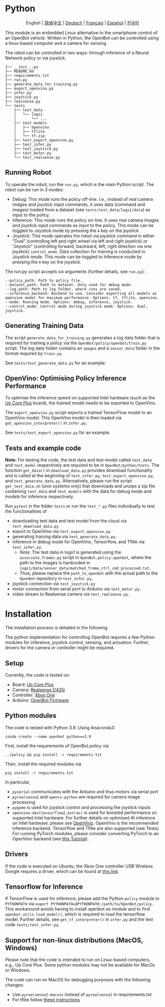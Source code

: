 # Python

<p align="center">
  <span>English</span> |
  <a href="README.zh-CN.md">简体中文</a> |
  <a href="README.de-DE.md">Deutsch</a> |
  <a href="README.fr-FR.md">Français</a> |
  <a href="README.es-ES.md">Español</a> |
  <a href="README.ko-KR.md">한국어</a>
</p>

This module is an embedded Linux alternative to the smartphone control of an OpenBot vehicle. Written in Python, the OpenBot can be controlled using a linux-based computer and a camera for sensing.

The robot can be controlled in two ways: through inference of a Neural Network policy or via joystick.

```
├── __init__.py
├── README.md
├── requirements.txt
├── run.py
├── generate_data_for_training.py
├── export_openvino.py
├── infer.py
├── joystick.py
├── realsense.py
└── tests
    ├── test_data
    │   └── logs1
    │       └── ...
    ├── test_models
    │   ├── openvino
    │   ├── tflite
    │   └── tf.zip
    ├── test_export_openvino.py
    ├── test_infer.py
    ├── test_joystick.py
    ├── test_motor.py
    └── test_realsense.py

```
## Running Robot

To operate the robot, run the `run.py`, which is the main Python script. The robot can be run in 3 modes:
- Debug: This mode runs the policy off-line. I.e., instead of real camera images and joystick input commands, it uses data (command and images) loaded from a dataset (see `tests/test_data/logs1/data`) as input to the policy.
- Inference: This mode runs the policy on-line. It uses real camera images and joystick input commands as input to the policy. This mode can be toggled to Joystick mode by pressing the `A` key on the joystick.
- Joystick: This mode operates the robot via joystick command in either "Dual" (controlling left and right wheel via left and right joystick) or "Joystick" (controlling forward, backward, left, right direction via one joystick) `control_mode`. Data collection for training is conducted in Joystick mode. This mode can be toggled to Inference mode by pressing the `A` key on the joystick.

The run.py script accepts six arguments (further details, see `run.py`):
```
--policy_path: Path to policy file.
--dataset_path: Path to dataset. Only used for debug mode.
--log_path: Path to log folder, where runs are saved.
--inference_backend: Backend to use. Consider exporting all models as openvino model for maximum performance. Options: tf, tflite, openvino.
--mode: Running mode. Options: debug, inference, joystick.
--control_mode: Control mode during joystick mode. Options: dual, joystick.
```
## Generating Training Data
The script `generate_data_for_training.py` generates a log data folder that is required for training a policy via the `OpenBot/policy/openbot/train.py` script. The log data folder contains an `images` and a `sensor_data` folder in the format required by `train.py`.

See `tests/test_generate_data.py` for an example.

## OpenVino: Optimising Policy Inference Performance
To optimise the inference speed on supported Intel hardware (such as the [Up Core Plus](https://up-board.org/upcoreplus/specifications/) board), the trained model needs to be exported to OpenVino.

The `export_openvino.py` script exports a trained TensorFlow model to an OpenVino model. This OpenVino model is then loaded via `get_openvino_interpreter()` in `infer.py`.

See `tests/test_export_openvino.py` for an example.

## Tests and example code

**Note:** For testing the code, the test data and test model called `test_data` and `test_model` respectively are required to be in `OpenBot/python/tests`. The function `get_data()` in `download_data.py` provides download functionality and is called at the beginning of `test_infer.py`, `test_export_openvino.py`, and `test_generate_data.py`. Alternatively,
 please run the script `get_test_data.sh` (unix systems only) that downloads and unzips a zip file containing `test_data` and `test_models` with the data for debug mode and models for inference respectively.

Run `pytest` in the folder `tests` or run the `test_*.py` files individually to test the functionalities of

- downloading test data and test model from the cloud via `test_download_data.py`
- export to OpenVino via `test_export_openvino.py`
- generating training data via `test_generate_data.py`.
- inference in debug mode for OpenVino, Tensorflow, and Tflite via `test_infer.py`.
    - *Note*: The test data in logs1 is generated using the `associate_frames.py` script in `OpenBot.policy.openbot`, where the path to the images is hardcoded in `logs1/data/sensor_data/matched_frame_ctrl_cmd_processed.txt`.
    - Thus, please replace the `path_to_openbot` with the actual path to the `OpenBot` repository in `test_infer.py`.
- joystick connection via `test_joystick.py`
- motor connection from serial port to Arduino via `test_motor.py`.
- video stream to Realsense camera via `test_realsense.py`.

# Installation
The installation process is detailed in the following.

The python implementation for controlling OpenBot requires a few Python modules for inference, joystick control, sensing, and actuation.
Further, drivers for the camera or controller might be required.

## Setup
Currently, the code is tested on:
- Board: [Up Core Plus](https://up-board.org/upcoreplus/specifications/)
- Camera: [Realsense D435i](https://www.intelrealsense.com/depth-camera-d435i/)
- Controller: [Xbox One](https://www.microsoft.com/en-gb/store/collections/xboxcontrollers?source=lp)
- Arduino: [OpenBot Firmware](https://github.com/isl-org/OpenBot/blob/master/firmware/README.md)

## Python modules

The code is tested with Python 3.9. Using Anaconda3:
```
conda create --name openbot python==3.9
```

First, install the requirements of OpenBot.policy via
```
../policy && pip install -r requirements.txt
```

Then, install the required modules via
```
pip install -r requirements.txt
```

In particular,
- `pyserial` communicates with the Arduino and thus motors via serial port
- `pyrealsense2` and `opencv-python` are required for camera image processing.
- `pygame` is used for joystick control and processing the joystick inputs
- `openvino-dev[tensorflow2,extras]` is used for boosted performance on supported Intel hardware. For further details on optimised AI inference on Intel hardware, please see [OpenVino](https://docs.openvino.ai/latest/home.html). OpenVino is the recommended inference backend. Tensorflow and Tflite are also supported (see Tests). For running PyTorch modules, please consider converting PyTorch to an OpenVino backend (see [this Tutorial](https://docs.openvino.ai/latest/openvino_docs_MO_DG_prepare_model_convert_model_Convert_Model_From_PyTorch.html)).

## Drivers
If the code is executed on Ubuntu, the Xbox One controller USB Wireless Dongle requires a driver, which can be found at [this link](https://github.com/medusalix/xone).

## Tensorflow for Inference
If TensorFlow is used for inference, please add the Python `policy` module to `PYTHONPATH` via `export PYTHONPATH=$PYTHONPATH:/path/to/OpenBot/policy`. This workaround avoids having to install openbot as module and to find `openbot.utils.load_model()`, which is required to load the tensorflow model. Further details, see `get_tf_interpreter()` in `infer.py` and the test code `tests/test_infer.py`.

## Support for non-linux distributions (MacOS, Windows)

Please note that the code is intended to run on Linux-based computers, e.g., Up Core Plus. Some python modules may not be available for MacOs or Windows.

The code can run on MacOS for debugging purposes with the following changes:
- Use `pyrealsense2-macosx` instead of `pyrealsense2` in requirements.txt
- For tflite follow [these instructions](https://github.com/milinddeore/TfLite-Standalone-build-Linux-MacOS)

